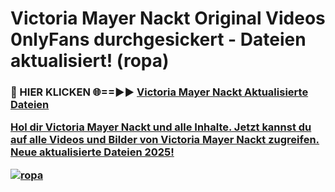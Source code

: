 # Victoria Mayer Nackt Original Videos 0nlyFans durchgesickert - Dateien aktualisiert! (ropa)

<h3>🔴 HIER KLICKEN 🌐==►► <a href="https://tinyurl.com/h6vf6nb8" rel="nofollow">Victoria Mayer Nackt Aktualisierte Dateien

Hol dir Victoria Mayer Nackt und alle Inhalte. Jetzt kannst du auf alle Videos und Bilder von Victoria Mayer Nackt zugreifen. Neue aktualisierte Dateien 2025!

[![ropa](https://i.imgur.com/sD4kR3V.gif)](https://tinyurl.com/h6vf6nb8)

